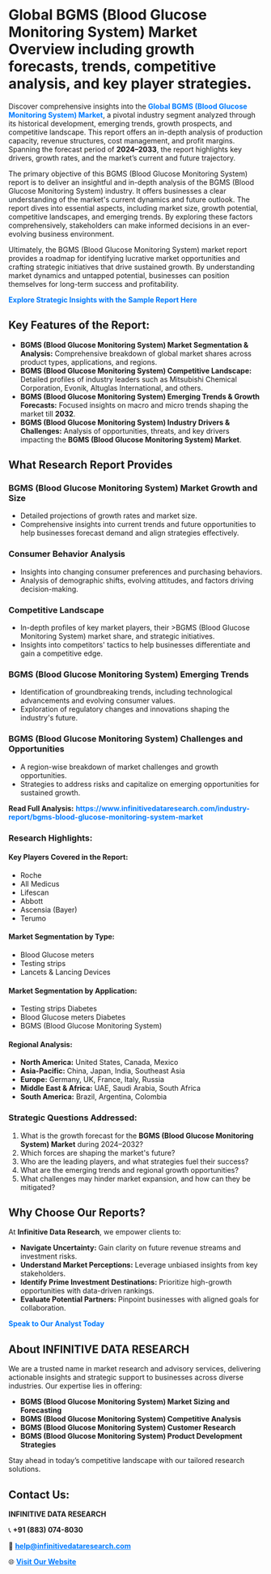 <h1>Global BGMS (Blood Glucose Monitoring System) Market Overview including growth forecasts, trends, competitive analysis, and key player strategies.</h1>
<p>
Discover comprehensive insights into the 
<a href="https://www.infinitivedataresearch.com/industry-report/bgms-blood-glucose-monitoring-system-market" rel="dofollow" style="color: #007BFF; text-decoration: none;"><strong>Global BGMS (Blood Glucose Monitoring System) Market</strong></a>, a pivotal industry segment analyzed through its historical development, emerging trends, growth prospects, and competitive landscape. This report offers an in-depth analysis of production capacity, revenue structures, cost management, and profit margins. Spanning the forecast period of <strong>2024–2033</strong>, the report highlights key drivers, growth rates, and the market’s current and future trajectory.
</p>
<p>
The primary objective of this BGMS (Blood Glucose Monitoring System) report is to deliver an insightful and in-depth analysis of the BGMS (Blood Glucose Monitoring System) industry. It offers businesses a clear understanding of the market's current dynamics and future outlook. The report dives into essential aspects, including market size, growth potential, competitive landscapes, and emerging trends. By exploring these factors comprehensively, stakeholders can make informed decisions in an ever-evolving business environment.
</p>
<p>
Ultimately, the BGMS (Blood Glucose Monitoring System) market report provides a roadmap for identifying lucrative market opportunities and crafting strategic initiatives that drive sustained growth. By understanding market dynamics and untapped potential, businesses can position themselves for long-term success and profitability.
</p>
<p>
<a href="https://www.infinitivedataresearch.com/request-sample/reportId=103158" style="color: #007BFF; text-decoration: none;"><strong>Explore Strategic Insights with the Sample Report Here</strong></a>
</p>

<h2>Key Features of the Report:</h2>
<ul>
<li><strong>BGMS (Blood Glucose Monitoring System) Market Segmentation & Analysis:</strong> Comprehensive breakdown of global market shares across product types, applications, and regions.</li>
<li><strong>BGMS (Blood Glucose Monitoring System) Competitive Landscape:</strong> Detailed profiles of industry leaders such as Mitsubishi Chemical Corporation, Evonik, Altuglas International, and others.</li>
<li><strong>BGMS (Blood Glucose Monitoring System) Emerging Trends & Growth Forecasts:</strong> Focused insights on macro and micro trends shaping the market till <strong>2032</strong>.</li>
<li><strong>BGMS (Blood Glucose Monitoring System) Industry Drivers & Challenges:</strong> Analysis of opportunities, threats, and key drivers impacting the <strong>BGMS (Blood Glucose Monitoring System) Market</strong>.</li>
</ul>

<h2>What Research Report Provides</h2>
<h3>BGMS (Blood Glucose Monitoring System) Market Growth and Size</h3>
<ul>
<li>Detailed projections of growth rates and market size.</li>
<li>Comprehensive insights into current trends and future opportunities to help businesses forecast demand and align strategies effectively.</li>
</ul>

<h3>Consumer Behavior Analysis</h3>
<ul>
<li>Insights into changing consumer preferences and purchasing behaviors.</li>
<li>Analysis of demographic shifts, evolving attitudes, and factors driving decision-making.</li>
</ul>

<h3>Competitive Landscape</h3>
<ul>
<li>In-depth profiles of key market players, their >BGMS (Blood Glucose Monitoring System) market share, and strategic initiatives.</li>
<li>Insights into competitors' tactics to help businesses differentiate and gain a competitive edge.</li>
</ul>

<h3>BGMS (Blood Glucose Monitoring System) Emerging Trends</h3>
<ul>
<li>Identification of groundbreaking trends, including technological advancements and evolving consumer values.</li>
<li>Exploration of regulatory changes and innovations shaping the industry's future.</li>
</ul>

<h3>BGMS (Blood Glucose Monitoring System) Challenges and Opportunities</h3>
<ul>
<li>A region-wise breakdown of market challenges and growth opportunities.</li>
<li>Strategies to address risks and capitalize on emerging opportunities for sustained growth.</li>
</ul>
<p><strong>Read Full Analysis:</strong> <a href="https://www.infinitivedataresearch.com/industry-report/bgms-blood-glucose-monitoring-system-market" rel="dofollow" style="color: #007BFF; text-decoration: none;"><strong>https://www.infinitivedataresearch.com/industry-report/bgms-blood-glucose-monitoring-system-market</strong></a></p>
<h3>Research Highlights:</h3>
<h4>Key Players Covered in the Report:</h4>
<ul><li>Roche</li><li>All Medicus</li><li>Lifescan</li><li>Abbott</li><li>Ascensia (Bayer)</li><li>Terumo</li></ul>
<h4>Market Segmentation by Type:</h4>
<ul><li>Blood Glucose meters</li><li>Testing strips</li><li>Lancets &amp; Lancing Devices</li></ul>
<h4>Market Segmentation by Application:</h4>
<ul><li>Testing strips Diabetes</li><li>Blood Glucose meters Diabetes</li><li>BGMS (Blood Glucose Monitoring System)</li></ul>

<h4>Regional Analysis:</h4>
<ul>
<li><strong>North America:</strong> United States, Canada, Mexico</li>
<li><strong>Asia-Pacific:</strong> China, Japan, India, Southeast Asia</li>
<li><strong>Europe:</strong> Germany, UK, France, Italy, Russia</li>
<li><strong>Middle East & Africa:</strong> UAE, Saudi Arabia, South Africa</li>
<li><strong>South America:</strong> Brazil, Argentina, Colombia</li>
</ul>

<h3>Strategic Questions Addressed:</h3>
<ol>
<li>What is the growth forecast for the <strong>BGMS (Blood Glucose Monitoring System) Market</strong> during 2024–2032?</li>
<li>Which forces are shaping the market's future?</li>
<li>Who are the leading players, and what strategies fuel their success?</li>
<li>What are the emerging trends and regional growth opportunities?</li>
<li>What challenges may hinder market expansion, and how can they be mitigated?</li>
</ol>

<h2>Why Choose Our Reports?</h2>
<p>At <strong>Infinitive Data Research</strong>, we empower clients to:</p>
<ul>
<li><strong>Navigate Uncertainty:</strong> Gain clarity on future revenue streams and investment risks.</li>
<li><strong>Understand Market Perceptions:</strong> Leverage unbiased insights from key stakeholders.</li>
<li><strong>Identify Prime Investment Destinations:</strong> Prioritize high-growth opportunities with data-driven rankings.</li>
<li><strong>Evaluate Potential Partners:</strong> Pinpoint businesses with aligned goals for collaboration.</li>
</ul>
<p><a href="https://www.infinitivedataresearch.com/industry-report/bgms-blood-glucose-monitoring-system-market" rel="dofollow" style="color: #007BFF; text-decoration: none;"><strong>Speak to Our Analyst Today</strong></a></p>

<h2>About INFINITIVE DATA RESEARCH</h2>
<p>We are a trusted name in market research and advisory services, delivering actionable insights and strategic support to businesses across diverse industries. Our expertise lies in offering:</p>
<ul>
<li><strong>BGMS (Blood Glucose Monitoring System) Market Sizing and Forecasting</strong></li>
<li><strong>BGMS (Blood Glucose Monitoring System) Competitive Analysis</strong></li>
<li><strong>BGMS (Blood Glucose Monitoring System) Customer Research</strong></li>
<li><strong>BGMS (Blood Glucose Monitoring System) Product Development Strategies</strong></li>
</ul>
<p>Stay ahead in today’s competitive landscape with our tailored research solutions.</p>

<h2>Contact Us:</h2>
<p><strong>INFINITIVE DATA RESEARCH</strong></p>
<p>📞 <strong>+91 (883) 074-8030</strong></p>
<p>📧 <strong><a href="mailto:help@infinitivedataresearch.com" style="color: #007BFF;">help@infinitivedataresearch.com</a></strong></p>
<p>🌐 <strong><a href="https://www.infinitivedataresearch.com" rel="dofollow" style="color: #007BFF;">Visit Our Website</a></strong></p>